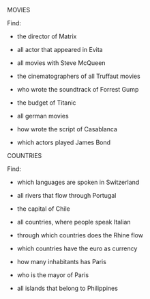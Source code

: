 MOVIES

Find:

* the director of Matrix
* all actor that appeared in Evita

* all movies with Steve McQueen
* the cinematographers of all Truffaut movies
* who wrote the soundtrack of Forrest Gump
* the budget of Titanic
* all german movies
* how wrote the script of Casablanca
* which actors played James Bond


COUNTRIES

Find:

* which languages are spoken in Switzerland
* all rivers that flow through Portugal

* the capital of Chile
* all countries, where people speak Italian
* through which countries does the Rhine flow
* which countries have the euro as currency
* how many inhabitants has Paris
* who is the mayor of Paris
* all islands that belong to Philippines